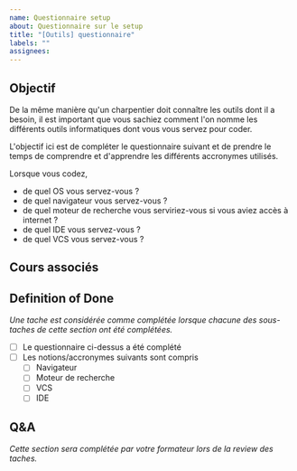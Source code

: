 ```yaml
---
name: Questionnaire setup
about: Questionnaire sur le setup
title: "[Outils] questionnaire"
labels: ""
assignees:
---
```


## Objectif

De la même manière qu'un charpentier doit connaître les outils dont il a besoin, il est
important que vous sachiez comment l'on nomme les différents outils informatiques dont vous vous servez pour
coder.

L'objectif ici est de compléter le questionnaire suivant et de prendre le temps de comprendre et d'apprendre les différents
accronymes utilisés.

Lorsque vous codez,

- de quel OS vous servez-vous ?
- de quel navigateur vous servez-vous ?
- de quel moteur de recherche vous serviriez-vous si vous aviez accès à internet ?
- de quel IDE vous servez-vous ?
- de quel VCS vous servez-vous ?

## Cours associés

## Definition of Done

_Une tache est considérée comme complétée lorsque chacune des sous-taches de cette section ont été complétées._

- [ ] Le questionnaire ci-dessus a été complété
- [ ] Les notions/accronymes suivants sont compris
  - [ ] Navigateur
  - [ ] Moteur de recherche
  - [ ] VCS
  - [ ] IDE

## Q&A

_Cette section sera complétée par votre formateur lors de la review des taches._